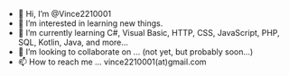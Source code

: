 - 👋 Hi, I’m @Vince2210001
- 👀 I’m interested in learning new things.
- 🌱 I’m currently learning C#, Visual Basic, HTTP, CSS, JavaScript, PHP, SQL, Kotlin, Java, and more...
- 💞️ I’m looking to collaborate on ... (not yet, but probably soon...)
- 📫 How to reach me ... vince2210001(at)gmail.com

<!---
Vince2210001/Vince2210001 is a ✨ special ✨ repository because its `README.md` (this file) appears on your GitHub profile.
You can click the Preview link to take a look at your changes.
--->
